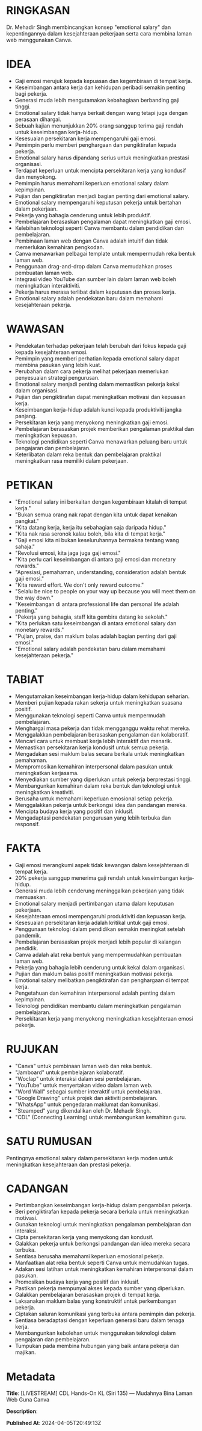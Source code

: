 # RINGKASAN
Dr. Mehadir Singh membincangkan konsep "emotional salary" dan kepentingannya dalam kesejahteraan pekerjaan serta cara membina laman web menggunakan Canva.

# IDEA
- Gaji emosi merujuk kepada kepuasan dan kegembiraan di tempat kerja.
- Keseimbangan antara kerja dan kehidupan peribadi semakin penting bagi pekerja.
- Generasi muda lebih mengutamakan kebahagiaan berbanding gaji tinggi.
- Emotional salary tidak hanya berkait dengan wang tetapi juga dengan perasaan dihargai.
- Sebuah kajian menunjukkan 20% orang sanggup terima gaji rendah untuk keseimbangan kerja-hidup.
- Kesesuaian persekitaran kerja mempengaruhi gaji emosi.
- Pemimpin perlu memberi penghargaan dan pengiktirafan kepada pekerja.
- Emotional salary harus dipandang serius untuk meningkatkan prestasi organisasi.
- Terdapat keperluan untuk mencipta persekitaran kerja yang kondusif dan menyokong.
- Pemimpin harus memahami keperluan emotional salary dalam kepimpinan.
- Pujian dan pengiktirafan menjadi bagian penting dari emotional salary.
- Emotional salary mempengaruhi keputusan pekerja untuk bertahan dalam pekerjaan.
- Pekerja yang bahagia cenderung untuk lebih produktif.
- Pembelajaran berasaskan pengalaman dapat meningkatkan gaji emosi.
- Kelebihan teknologi seperti Canva membantu dalam pendidikan dan pembelajaran.
- Pembinaan laman web dengan Canva adalah intuitif dan tidak memerlukan kemahiran pengkodan.
- Canva menawarkan pelbagai template untuk mempermudah reka bentuk laman web.
- Penggunaan drag-and-drop dalam Canva memudahkan proses pembuatan laman web.
- Integrasi video YouTube dan sumber lain dalam laman web boleh meningkatkan interaktiviti.
- Pekerja harus merasa terlibat dalam keputusan dan proses kerja.
- Emotional salary adalah pendekatan baru dalam memahami kesejahteraan pekerja.

# WAWASAN
- Pendekatan terhadap pekerjaan telah berubah dari fokus kepada gaji kepada kesejahteraan emosi.
- Pemimpin yang memberi perhatian kepada emotional salary dapat membina pasukan yang lebih kuat.
- Perubahan dalam cara pekerja melihat pekerjaan memerlukan penyesuaian strategi pengurusan.
- Emotional salary menjadi penting dalam memastikan pekerja kekal dalam organisasi.
- Pujian dan pengiktirafan dapat meningkatkan motivasi dan kepuasan kerja.
- Keseimbangan kerja-hidup adalah kunci kepada produktiviti jangka panjang.
- Persekitaran kerja yang menyokong meningkatkan gaji emosi.
- Pembelajaran berasaskan projek memberikan pengalaman praktikal dan meningkatkan kepuasan.
- Teknologi pendidikan seperti Canva menawarkan peluang baru untuk pengajaran dan pembelajaran.
- Keterlibatan dalam reka bentuk dan pembelajaran praktikal meningkatkan rasa memiliki dalam pekerjaan.

# PETIKAN
- "Emotional salary ini berkaitan dengan kegembiraan kitalah di tempat kerja."
- "Bukan semua orang nak rapat dengan kita untuk dapat kenaikan pangkat."
- "Kita datang kerja, kerja itu sebahagian saja daripada hidup."
- "Kita nak rasa seronok kalau boleh, bila kita di tempat kerja."
- "Gaji emosi kita ni bukan keseluruhannya bermakna tentang wang sahaja."
- "Revolusi emosi, kita jaga juga gaji emosi."
- "Kita perlu cari keseimbangan di antara gaji emosi dan monetary rewards."
- "Apresiasi, pemahaman, understanding, consideration adalah bentuk gaji emosi."
- "Kita reward effort. We don't only reward outcome."
- "Selalu be nice to people on your way up because you will meet them on the way down."
- "Keseimbangan di antara professional life dan personal life adalah penting."
- "Pekerja yang bahagia, staff kita gembira datang ke sekolah."
- "Kita perlukan satu keseimbangan di antara emotional salary dan monetary rewards."
- "Pujian, praise, dan maklum balas adalah bagian penting dari gaji emosi."
- "Emotional salary adalah pendekatan baru dalam memahami kesejahteraan pekerja."
  
# TABIAT
- Mengutamakan keseimbangan kerja-hidup dalam kehidupan seharian.
- Memberi pujian kepada rakan sekerja untuk meningkatkan suasana positif.
- Menggunakan teknologi seperti Canva untuk mempermudah pembelajaran.
- Menghargai masa pekerja dan tidak mengganggu waktu rehat mereka.
- Menggalakkan pembelajaran berasaskan pengalaman dan kolaboratif.
- Mencari cara untuk membuat kerja lebih interaktif dan menarik.
- Memastikan persekitaran kerja kondusif untuk semua pekerja.
- Mengadakan sesi maklum balas secara berkala untuk meningkatkan pemahaman.
- Mempromosikan kemahiran interpersonal dalam pasukan untuk meningkatkan kerjasama.
- Menyediakan sumber yang diperlukan untuk pekerja berprestasi tinggi.
- Membangunkan kemahiran dalam reka bentuk dan teknologi untuk meningkatkan kreativiti.
- Berusaha untuk memahami keperluan emosional setiap pekerja.
- Menggalakkan pekerja untuk berkongsi idea dan pandangan mereka.
- Mencipta budaya kerja yang positif dan inklusif.
- Mengadaptasi pendekatan pengurusan yang lebih terbuka dan responsif.

# FAKTA
- Gaji emosi merangkumi aspek tidak kewangan dalam kesejahteraan di tempat kerja.
- 20% pekerja sanggup menerima gaji rendah untuk keseimbangan kerja-hidup.
- Generasi muda lebih cenderung meninggalkan pekerjaan yang tidak memuaskan.
- Emotional salary menjadi pertimbangan utama dalam keputusan pekerjaan.
- Kesejahteraan emosi mempengaruhi produktiviti dan kepuasan kerja.
- Kesesuaian persekitaran kerja adalah kritikal untuk gaji emosi.
- Penggunaan teknologi dalam pendidikan semakin meningkat setelah pandemik.
- Pembelajaran berasaskan projek menjadi lebih popular di kalangan pendidik.
- Canva adalah alat reka bentuk yang mempermudahkan pembuatan laman web.
- Pekerja yang bahagia lebih cenderung untuk kekal dalam organisasi.
- Pujian dan maklum balas positif meningkatkan motivasi pekerja.
- Emotional salary melibatkan pengiktirafan dan penghargaan di tempat kerja.
- Pengetahuan dan kemahiran interpersonal adalah penting dalam kepimpinan.
- Teknologi pendidikan membantu dalam meningkatkan pengalaman pembelajaran.
- Persekitaran kerja yang menyokong meningkatkan kesejahteraan emosi pekerja.

# RUJUKAN
- "Canva" untuk pembinaan laman web dan reka bentuk.
- "Jamboard" untuk pembelajaran kolaboratif.
- "Woclap" untuk interaksi dalam sesi pembelajaran.
- "YouTube" untuk menyertakan video dalam laman web.
- "Word Wall" sebagai sumber interaktif untuk pembelajaran.
- "Google Drawing" untuk projek dan aktiviti pembelajaran.
- "WhatsApp" untuk pengedaran maklumat dan komunikasi.
- "Steamped" yang dikendalikan oleh Dr. Mehadir Singh.
- "CDL" (Connecting Learning) untuk membangunkan kemahiran guru.

# SATU RUMUSAN
Pentingnya emotional salary dalam persekitaran kerja moden untuk meningkatkan kesejahteraan dan prestasi pekerja.

# CADANGAN
- Pertimbangkan keseimbangan kerja-hidup dalam pengambilan pekerja.
- Beri pengiktirafan kepada pekerja secara berkala untuk meningkatkan motivasi.
- Gunakan teknologi untuk meningkatkan pengalaman pembelajaran dan interaksi.
- Cipta persekitaran kerja yang menyokong dan kondusif.
- Galakkan pekerja untuk berkongsi pandangan dan idea mereka secara terbuka.
- Sentiasa berusaha memahami keperluan emosional pekerja.
- Manfaatkan alat reka bentuk seperti Canva untuk memudahkan tugas.
- Adakan sesi latihan untuk meningkatkan kemahiran interpersonal dalam pasukan.
- Promosikan budaya kerja yang positif dan inklusif.
- Pastikan pekerja mempunyai akses kepada sumber yang diperlukan.
- Galakkan pembelajaran berasaskan projek di tempat kerja.
- Laksanakan maklum balas yang konstruktif untuk perkembangan pekerja.
- Ciptakan saluran komunikasi yang terbuka antara pemimpin dan pekerja.
- Sentiasa beradaptasi dengan keperluan generasi baru dalam tenaga kerja.
- Membangunkan kebolehan untuk menggunakan teknologi dalam pengajaran dan pembelajaran.
- Tumpukan pada membina hubungan yang baik antara pekerja dan majikan.

# Metadata
**Title**: [LIVESTREAM] CDL Hands-On KL (Siri 135) — Mudahnya Bina Laman Web Guna Canva

**Description**: 

**Published At**: 2024-04-05T20:49:13Z